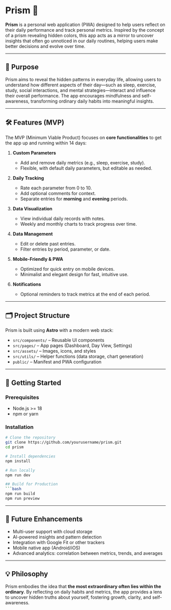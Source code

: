 # Prism 🌈

**Prism** is a personal web application (PWA) designed to help users reflect on their daily performance and track personal metrics. Inspired by the concept of a prism revealing hidden colors, this app acts as a mirror to uncover insights that often go unnoticed in our daily routines, helping users make better decisions and evolve over time.

---

## 🌟 Purpose

Prism aims to reveal the hidden patterns in everyday life, allowing users to understand how different aspects of their day—such as sleep, exercise, study, social interactions, and mental strategies—interact and influence their overall performance. The app encourages mindfulness and self-awareness, transforming ordinary daily habits into meaningful insights.

---

## 🛠 Features (MVP)

The MVP (Minimum Viable Product) focuses on **core functionalities** to get the app up and running within 14 days:

1. **Custom Parameters**
   - Add and remove daily metrics (e.g., sleep, exercise, study).  
   - Flexible, with default daily parameters, but editable as needed.

2. **Daily Tracking**
   - Rate each parameter from 0 to 10.  
   - Add optional comments for context.  
   - Separate entries for **morning** and **evening** periods.  

3. **Data Visualization**
   - View individual daily records with notes.  
   - Weekly and monthly charts to track progress over time.  

4. **Data Management**
   - Edit or delete past entries.  
   - Filter entries by period, parameter, or date.  

5. **Mobile-Friendly & PWA**
   - Optimized for quick entry on mobile devices.  
   - Minimalist and elegant design for fast, intuitive use.  

6. **Notifications**
   - Optional reminders to track metrics at the end of each period.

---

## 🗂 Project Structure

Prism is built using **Astro** with a modern web stack:

- `src/components/` – Reusable UI components  
- `src/pages/` – App pages (Dashboard, Day View, Settings)  
- `src/assets/` – Images, icons, and styles  
- `src/utils/` – Helper functions (data storage, chart generation)  
- `public/` – Manifest and PWA configuration  

---

## 🚀 Getting Started

### Prerequisites
- Node.js >= 18  
- npm or yarn  

### Installation
```bash
# Clone the repository
git clone https://github.com/yourusername/prism.git
cd prism

# Install dependencies
npm install

# Run locally
npm run dev

## Build for Production
```bash
npm run build
npm run preview
```

---

## 🔮 Future Enhancements
- Multi-user support with cloud storage
- AI-powered insights and pattern detection
- Integration with Google Fit or other trackers
- Mobile native app (Android/iOS)
- Advanced analytics: correlation between metrics, trends, and averages

---

## 💡 Philosophy
Prism embodies the idea that **the most extraordinary often lies within the ordinary**. By reflecting on daily habits and metrics, the app provides a lens to uncover hidden truths about yourself, fostering growth, clarity, and self-awareness.
